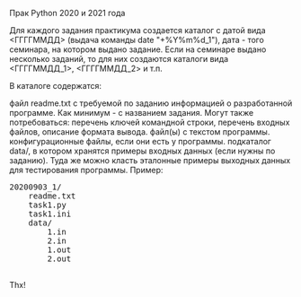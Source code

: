 Прак Python 2020 и 2021 года

Для каждого задания практикума создается каталог с датой вида <ГГГГММДД> (выдача команды date "+%Y%m%d_1"), дата - того семинара, на котором выдано задание. Если на семинаре выдано несколько заданий, то для них создаются каталоги вида <ГГГГММДД_1>, <ГГГГММДД_2> и т.п.

В каталоге содержатся:

файл readme.txt с требуемой по заданию информацией о разработанной программе. Как минимум - с названием задания. Могут также потребоваться: перечень ключей командной строки, перечень входных файлов, описание формата вывода.
файл(ы) с текстом программы.
конфигурационные файлы, если они есть у программы.
подкаталог data/, в котором хранятся примеры входных данных (если нужны по заданию). Туда же можно класть эталонные примеры выходных данных для тестирования программы.
Пример:
<pre>
20200903_1/
    readme.txt
    task1.py
    task1.ini
    data/
        1.in
        2.in
        1.out
        2.out

</pre>
Thx!
